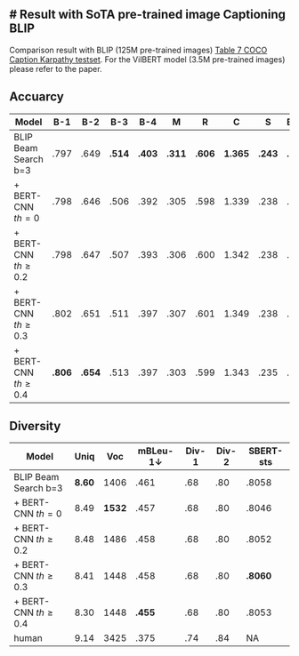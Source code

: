 
## # Result with SoTA pre-trained image Captioning BLIP


Comparison result with BLIP (125M pre-trained images) [Table 7 COCO Caption Karpathy testset](https://arxiv.org/pdf/2201.12086.pdf). 
For the VilBERT model (3.5M pre-trained images) please refer to the paper.

## Accuarcy  

| Model                            | B-1     | B-2   |  B-3   | B-4   |    M   |  R     |  C    | S      |BERTscore |
|----------------------------------|---------|-------|--------|-------|--------|--------|-------|--------|---------|
| BLIP Beam Search b=3            | .797   | .649 | **.514**   | **.403**  | **.311**   |  **.606** |**1.365** |**.243**   | **.9484**  |
| + BERT-CNN  $th=0$            |  .798  | .646 | .506 | .392  | .305 |  .598 |  1.339 | .238  | .9473 | 
| + BERT-CNN  $th\geq0.2$          |  .798  | .647 | .507  | .393 | .306  | .600  | 1.342 | .238  | .9473  | 
| + BERT-CNN  $th\geq0.3$          |  .802  | .651 | .511  | .397 | .307  |  .601 | 1.349 | .238  | .9479  | 
| + BERT-CNN $th\geq0.4$           |  **.806**  | **.654** | .513  | .397 | .303  |  .599 | 1.343 | .235  | .9476  | 




## Diversity 

| Model                            |  Uniq   | Voc     |  mBLeu-1↓ | Div-1  |Div-2 | SBERT-sts|
|----------------------------------|---------|-------|----------|-------|-------|----------|
| BLIP Beam Search b=3             | **8.60** | 1406 | .461     | .68   |  .80  | .8058 |
| + BERT-CNN  $th=0$               | 8.49    | **1532**  | .457     | .68   |  .80  | .8046  | 
| + BERT-CNN  $th\geq0.2$          | 8.48    | 1486  | .458     | .68   |  .80  | .8052 | 
| + BERT-CNN  $th\geq0.3$          | 8.41    | 1448  | .458     | .68   |  .80  |  **.8060** | 
| + BERT-CNN $th\geq0.4$           | 8.30    | 1448  | **.455**     | .68   |  .80  | .8053 | 
|human                             | 9.14    | 3425  | .375     | .74   |  .84   |   NA    |


